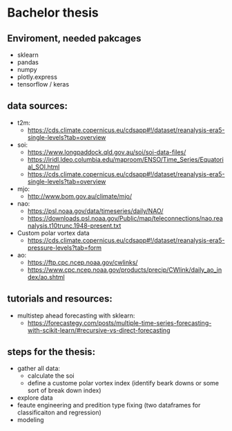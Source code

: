 # Bachelor thesis
## Enviroment, needed pakcages
- sklearn
- pandas
- numpy
- plotly.express
- tensorflow / keras
## data sources:
- t2m:
    - https://cds.climate.copernicus.eu/cdsapp#!/dataset/reanalysis-era5-single-levels?tab=overview
- soi:
    - https://www.longpaddock.qld.gov.au/soi/soi-data-files/
    - https://iridl.ldeo.columbia.edu/maproom/ENSO/Time_Series/Equatorial_SOI.html
    - https://cds.climate.copernicus.eu/cdsapp#!/dataset/reanalysis-era5-single-levels?tab=overview
- mjo:
    - http://www.bom.gov.au/climate/mjo/
- nao:
    - https://psl.noaa.gov/data/timeseries/daily/NAO/
    - https://downloads.psl.noaa.gov/Public/map/teleconnections/nao.reanalysis.t10trunc.1948-present.txt
- Custom polar vortex data
    - https://cds.climate.copernicus.eu/cdsapp#!/dataset/reanalysis-era5-pressure-levels?tab=form
- ao:
    - https://ftp.cpc.ncep.noaa.gov/cwlinks/
    - https://www.cpc.ncep.noaa.gov/products/precip/CWlink/daily_ao_index/ao.shtml
## tutorials and resources:
- multistep ahead forecasting with sklearn:
    - https://forecastegy.com/posts/multiple-time-series-forecasting-with-scikit-learn/#recursive-vs-direct-forecasting
## steps for the thesis:
- gather all data:
    - calculate the soi
    - define a custome polar vortex index (identify beark downs or some sort of break down index)
- explore data
- feaute engineering and predition type fixing (two dataframes for classificaiton and regression)
- modeling
